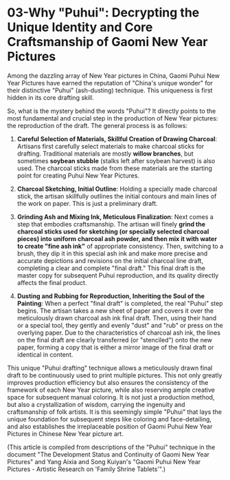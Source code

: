 # 03-Why "Puhui": Decrypting the Unique Identity and Core Craftsmanship of Gaomi New Year Pictures

Among the dazzling array of New Year pictures in China, Gaomi Puhui New Year Pictures have earned the reputation of "China's unique wonder" for their distinctive "Puhui" (ash-dusting) technique. This uniqueness is first hidden in its core drafting skill.

So, what is the mystery behind the words "Puhui"? It directly points to the most fundamental and crucial step in the production of New Year pictures: the reproduction of the draft. The general process is as follows:

1.  **Careful Selection of Materials, Skillful Creation of Drawing Charcoal**: Artisans first carefully select materials to make charcoal sticks for drafting. Traditional materials are mostly **willow branches**, but sometimes **soybean stubble** (stalks left after soybean harvest) is also used. The charcoal sticks made from these materials are the starting point for creating Puhui New Year Pictures.

2.  **Charcoal Sketching, Initial Outline**: Holding a specially made charcoal stick, the artisan skillfully outlines the initial contours and main lines of the work on paper. This is just a preliminary draft.

3.  **Grinding Ash and Mixing Ink, Meticulous Finalization**: Next comes a step that embodies craftsmanship. The artisan will finely **grind the charcoal sticks used for sketching (or specially selected charcoal pieces) into uniform charcoal ash powder, and then mix it with water to create "fine ash ink"** of appropriate consistency. Then, switching to a brush, they dip it in this special ash ink and make more precise and accurate depictions and revisions on the initial charcoal line draft, completing a clear and complete "final draft." This final draft is the master copy for subsequent Puhui reproduction, and its quality directly affects the final product.

4.  **Dusting and Rubbing for Reproduction, Inheriting the Soul of the Painting**: When a perfect "final draft" is completed, the real "Puhui" step begins. The artisan takes a new sheet of paper and covers it over the meticulously drawn charcoal ash ink final draft. Then, using their hand or a special tool, they gently and evenly "dust" and "rub" or press on the overlying paper. Due to the characteristics of charcoal ash ink, the lines on the final draft are clearly transferred (or "stenciled") onto the new paper, forming a copy that is either a mirror image of the final draft or identical in content.

This unique "Puhui drafting" technique allows a meticulously drawn final draft to be continuously used to print multiple pictures. This not only greatly improves production efficiency but also ensures the consistency of the framework of each New Year picture, while also reserving ample creative space for subsequent manual coloring. It is not just a production method, but also a crystallization of wisdom, carrying the ingenuity and craftsmanship of folk artists. It is this seemingly simple "Puhui" that lays the unique foundation for subsequent steps like coloring and face-detailing, and also establishes the irreplaceable position of Gaomi Puhui New Year Pictures in Chinese New Year picture art.

(This article is compiled from descriptions of the "Puhui" technique in the document "The Development Status and Continuity of Gaomi New Year Pictures" and Yang Aixia and Song Kuiyan's "Gaomi Puhui New Year Pictures - Artistic Research on 'Family Shrine Tablets'".)
